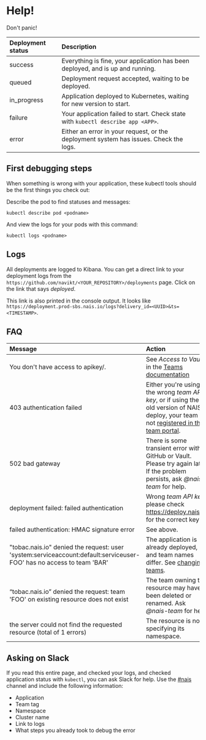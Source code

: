 # Help!

Don't panic!

| Deployment status | Description |
| :--- | :--- |
| success | Everything is fine, your application has been deployed, and is up and running. |
| queued | Deployment request accepted, waiting to be deployed. |
| in_progress | Application deployed to Kubernetes, waiting for new version to start. |
| failure | Your application failed to start. Check state with `kubectl describe app <APP>`. |
| error | Either an error in your request, or the deployment system has issues. Check the logs. |


## First debugging steps

When something is wrong with your application, these kubectl tools should be the first things you check out:

Describe the pod to find statuses and messages:

```
kubectl describe pod <podname>
```

And view the logs for your pods with this command:

```
kubectl logs <podname>
```


## Logs

All deployments are logged to Kibana. You can get a direct link to your deployment logs
from the `https://github.com/navikt/<YOUR_REPOSITORY>/deployments` page.
Click on the link that says _deployed_.

This link is also printed in the console output.
It looks like `https://deployment.prod-sbs.nais.io/logs?delivery_id=<UUID>&ts=<TIMESTAMP>`.

## FAQ

| Message | Action |
| :--- | :--- |
| You don't have access to apikey/. | See _Access to Vault_ in the [Teams documentation](../basics/teams.md) |
| 403 authentication failed | Either you're using the wrong _team API key_, or if using the old version of NAIS deploy, your team is not [registered in the team portal](../basics/teams.md). |
| 502 bad gateway | There is some transient error with GitHub or Vault. Please try again later. If the problem persists, ask _@nais-team_ for help. |
| deployment failed: failed authentication | Wrong _team API key_, please check <https://deploy.nais.io/> for the correct key. |
| failed authentication: HMAC signature error | See above. |
| "tobac.nais.io" denied the request: user 'system:serviceaccount:default:serviceuser-FOO' has no access to team 'BAR' | The application is already deployed, and team names differ. See [changing teams](../deployment/change-team.md). |
| “tobac.nais.io” denied the request: team 'FOO' on existing resource does not exist | The team owning the resource may have been deleted or renamed. Ask _@nais-team_ for help. |
| the server could not find the requested resource (total of 1 errors) | The resource is not specifying its namespace. |

## Asking on Slack

If you read this entire page, and checked your logs, and checked application status with `kubectl`, you can ask Slack for help.
Use the [\#nais](https://nav-it.slack.com/archives/C5KUST8N6) channel and include the following information:

* Application
* Team tag
* Namespace
* Cluster name
* Link to logs
* What steps you already took to debug the error
